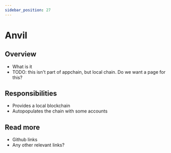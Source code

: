 ```yaml
---
sidebar_position: 27
---
```


# Anvil

## Overview

- What is it
- TODO: this isn't part of appchain, but local chain. Do we want a page for this?

## Responsibilities

- Provides a local blockchain
- Autopopulates the chain with some accounts

## Read more

- Github links
- Any other relevant links?